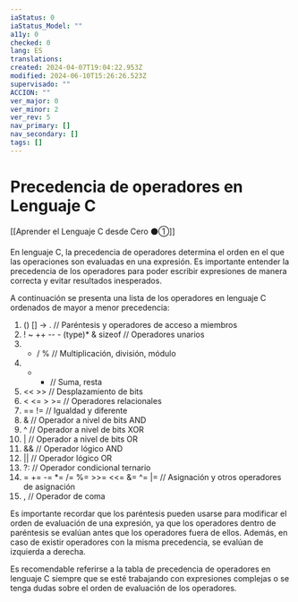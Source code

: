 ```yaml
---
iaStatus: 0
iaStatus_Model: ""
a11y: 0
checked: 0
lang: ES
translations: 
created: 2024-04-07T19:04:22.953Z
modified: 2024-06-10T15:26:26.523Z
supervisado: ""
ACCION: ""
ver_major: 0
ver_minor: 2
ver_rev: 5
nav_primary: []
nav_secondary: []
tags: []
---
```

# Precedencia de operadores en Lenguaje C

[[Aprender el Lenguaje C desde Cero ⚫①]]

En lenguaje C, la precedencia de operadores determina el orden en el que las operaciones son evaluadas en una expresión. Es importante entender la precedencia de los operadores para poder escribir expresiones de manera correcta y evitar resultados inesperados.

A continuación se presenta una lista de los operadores en lenguaje C ordenados de mayor a menor precedencia:

1. () [] -> . 	// Paréntesis y operadores de acceso a miembros
2. ! ~ ++ -- - (type)* & sizeof // Operadores unarios
3. * / % 	// Multiplicación, división, módulo
4. + - 	// Suma, resta
5. << >> 	// Desplazamiento de bits
6. < <= > >= 	// Operadores relacionales
7. == != 	// Igualdad y diferente
8. & 	// Operador a nivel de bits AND
9. ^ 	// Operador a nivel de bits XOR
10. | 	// Operador a nivel de bits OR
11. && 	// Operador lógico AND
12. || 	// Operador lógico OR
13. ?: 	// Operador condicional ternario
14. = += -= *= /= %= >>= <<= &= ^= |= 	// Asignación y otros operadores de asignación
15. , 	// Operador de coma

Es importante recordar que los paréntesis pueden usarse para modificar el orden de evaluación de una expresión, ya que los operadores dentro de paréntesis se evalúan antes que los operadores fuera de ellos. Además, en caso de existir operadores con la misma precedencia, se evalúan de izquierda a derecha.

Es recomendable referirse a la tabla de precedencia de operadores en lenguaje C siempre que se esté trabajando con expresiones complejas o se tenga dudas sobre el orden de evaluación de los operadores.
